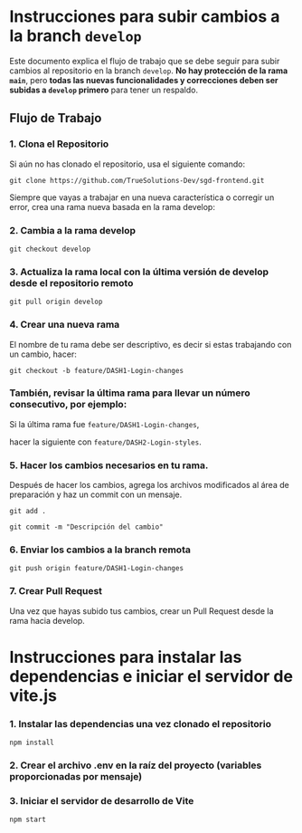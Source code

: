 # Instrucciones para subir cambios a la branch `develop`

Este documento explica el flujo de trabajo que se debe seguir para subir cambios al repositorio en la branch `develop`. 
**No hay protección de la rama `main`**, pero **todas las nuevas funcionalidades y correcciones deben ser subidas a `develop` primero** para tener un respaldo.

## Flujo de Trabajo

### 1. Clona el Repositorio
Si aún no has clonado el repositorio, usa el siguiente comando:

```git clone https://github.com/TrueSolutions-Dev/sgd-frontend.git ```

Siempre que vayas a trabajar en una nueva característica o corregir un error, crea una rama nueva basada en la rama develop:

### 2. Cambia a la rama develop
```git checkout develop ```

### 3. Actualiza la rama local con la última versión de develop desde el repositorio remoto

``` git pull origin develop ```

### 4. Crear una nueva rama 
El nombre de tu rama debe ser descriptivo, es decir si estas trabajando con un cambio, hacer:

```git checkout -b feature/DASH1-Login-changes ```

### También, revisar la última rama para llevar un número consecutivo, por ejemplo:

Si la última rama fue ```feature/DASH1-Login-changes```,

hacer la siguiente con ```feature/DASH2-Login-styles```.

### 5. Hacer los cambios necesarios en tu rama. 
Después de hacer los cambios, agrega los archivos modificados al área de preparación y haz un commit con un mensaje.

```git add .```

```git commit -m "Descripción del cambio"```

### 6. Enviar los cambios a la branch remota 

```git push origin feature/DASH1-Login-changes```

### 7. Crear Pull Request
Una vez que hayas subido tus cambios, crear un Pull Request desde la rama hacia develop.

# Instrucciones para instalar las dependencias e iniciar el servidor de vite.js
### 1. Instalar las dependencias una vez clonado el repositorio

```npm install```

### 2. Crear el archivo .env en la raíz del proyecto (variables proporcionadas por mensaje)

### 3. Iniciar el servidor de desarrollo de Vite

```npm start ```


 
